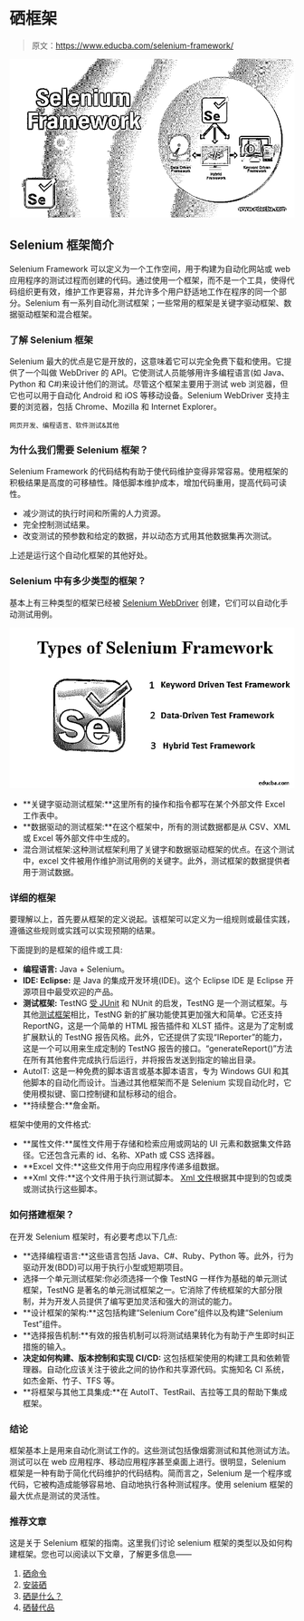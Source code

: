 # 硒框架

> 原文：<https://www.educba.com/selenium-framework/>

![Selenium Framework](img/f9f2344b7d762b828f558104d58f4df5.png)



## Selenium 框架简介

Selenium Framework 可以定义为一个工作空间，用于构建为自动化网站或 web 应用程序的测试过程而创建的代码。通过使用一个框架，而不是一个工具，使得代码组织更有效，维护工作更容易，并允许多个用户舒适地工作在程序的同一个部分。Selenium 有一系列自动化测试框架；一些常用的框架是关键字驱动框架、数据驱动框架和混合框架。

### 了解 Selenium 框架

Selenium 最大的优点是它是开放的，这意味着它可以完全免费下载和使用。它提供了一个叫做 WebDriver 的 API。它使测试人员能够用许多编程语言(如 Java、Python 和 C#)来设计他们的测试。尽管这个框架主要用于测试 web 浏览器，但它也可以用于自动化 Android 和 iOS 等移动设备。Selenium WebDriver 支持主要的浏览器，包括 Chrome、Mozilla 和 Internet Explorer。

<small>网页开发、编程语言、软件测试&其他</small>

### 为什么我们需要 Selenium 框架？

Selenium Framework 的代码结构有助于使代码维护变得非常容易。使用框架的积极结果是高度的可移植性。降低脚本维护成本，增加代码重用，提高代码可读性。

*   减少测试的执行时间和所需的人力资源。
*   完全控制测试结果。
*   改变测试的预参数和给定的数据，并以动态方式用其他数据集再次测试。

上述是运行这个自动化框架的其他好处。

### Selenium 中有多少类型的框架？

基本上有三种类型的框架已经被 [Selenium WebDriver](https://www.educba.com/what-is-selenium-web-driver/) 创建，它们可以自动化手动测试用例。

![types of selenium framework](img/cec21e7052442c2de614329f6861251b.png)



*   **关键字驱动测试框架:**这里所有的操作和指令都写在某个外部文件 Excel 工作表中。
*   **数据驱动的测试框架:**在这个框架中，所有的测试数据都是从 CSV、XML 或 Excel 等外部文件中生成的。
*   混合测试框架:这种测试框架利用了关键字和数据驱动框架的优点。在这个测试中，excel 文件被用作维护测试用例的关键字。此外，测试框架的数据提供者用于测试数据。

### 详细的框架

要理解以上，首先要从框架的定义说起。该框架可以定义为一组规则或最佳实践，遵循这些规则或实践可以实现预期的结果。

下面提到的是框架的组件或工具:

*   **编程语言:** Java + Selenium。
*   **IDE: Eclipse:** 是 Java 的集成开发环境(IDE)。这个 Eclipse IDE 是 Eclipse 开源项目中最受欢迎的产品。
*   **测试框架:** TestNG [受 JUnit](https://www.educba.com/junit-annotations/) 和 NUnit 的启发，TestNG 是一个测试框架。与其他[测试框架](https://www.educba.com/testing-frameworks-for-java/)相比，TestNG 新的扩展功能使其更加强大和简单。它还支持 ReportNG，这是一个简单的 HTML 报告插件和 XLST 插件。这是为了定制或扩展默认的 TestNG 报告风格。此外，它还提供了实现“IReporter”的能力，这是一个可以用来生成定制的 TestNG 报告的接口。“generateReport()”方法在所有其他套件完成执行后运行，并将报告发送到指定的输出目录。
*   AutoIT: 这是一种免费的脚本语言或基本脚本语言，专为 Windows GUI 和其他脚本的自动化而设计。当通过其他框架而不是 Selenium 实现自动化时，它使用模拟键、窗口控制键和鼠标移动的组合。
*   **持续整合:**詹金斯。

框架中使用的文件格式:

*   **属性文件:**属性文件用于存储和检索应用或网站的 UI 元素和数据集文件路径。它还包含元素的 id、名称、XPath 或 CSS 选择器。
*   **Excel 文件:**这些文件用于向应用程序传递多组数据。
*   **Xml 文件:**这个文件用于执行测试脚本。 [Xml 文件](https://www.educba.com/what-is-xml/)根据其中提到的包或类或测试执行这些脚本。

### 如何搭建框架？

在开发 Selenium 框架时，有必要考虑以下几点:

*   **选择编程语言:**这些语言包括 Java、C#、Ruby、Python 等。此外，行为驱动开发(BDD)可以用于执行小型或短期项目。
*   选择一个单元测试框架:你必须选择一个像 TestNG 一样作为基础的单元测试框架，TestNG 是著名的单元测试框架之一。它消除了传统框架的大部分限制，并为开发人员提供了编写更加灵活和强大的测试的能力。
*   **设计框架的架构:**这包括构建“Selenium Core”组件以及构建“Selenium Test”组件。
*   **选择报告机制:**有效的报告机制可以将测试结果转化为有助于产生即时纠正措施的输入。
*   **决定如何构建、版本控制和实现 CI/CD:** 这包括框架使用的构建工具和依赖管理器。自动化应该关注于彼此之间的协作和共享源代码。实施知名 CI 系统，如杰金斯、竹子、TFS 等。
*   **将框架与其他工具集成:**在 AutoIT、TestRail、吉拉等工具的帮助下集成框架。

### 结论

框架基本上是用来自动化测试工作的。这些测试包括像烟雾测试和其他测试方法。测试可以在 web 应用程序、移动应用程序甚至桌面上进行。很明显，Selenium 框架是一种有助于简化代码维护的代码结构。简而言之，Selenium 是一个程序或代码，它被构造成能够容易地、自动地执行各种测试程序。使用 selenium 框架的最大优点是测试的灵活性。

### 推荐文章

这是关于 Selenium 框架的指南。这里我们讨论 selenium 框架的类型以及如何构建框架。您也可以阅读以下文章，了解更多信息——

1.  [硒命令](https://www.educba.com/selenium-commands/)
2.  [安装硒](https://www.educba.com/install-selenium/)
3.  [硒是什么？](https://www.educba.com/what-is-selenium/)
4.  [硒替代品](https://www.educba.com/selenium-alternatives/)





